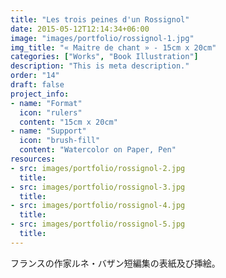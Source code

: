 ```yaml
---
title: "Les trois peines d'un Rossignol"
date: 2015-05-12T12:14:34+06:00
image: "images/portfolio/rossignol-1.jpg"
img_title: "« Maitre de chant » - 15cm x 20cm"
categories: ["Works", "Book Illustration"]
description: "This is meta description."
order: "14"
draft: false
project_info:
- name: "Format"
  icon: "rulers"
  content: "15cm x 20cm"
- name: "Support"
  icon: "brush-fill"
  content: "Watercolor on Paper, Pen"
resources:
- src: images/portfolio/rossignol-2.jpg
  title:
- src: images/portfolio/rossignol-3.jpg
  title:
- src: images/portfolio/rossignol-4.jpg
  title:
- src: images/portfolio/rossignol-5.jpg
  title:
---
```

フランスの作家ルネ・バザン短編集の表紙及び挿絵。
